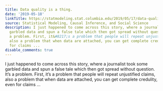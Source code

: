 ```yaml
---
title: Data quality is a thing.
date: '2019-05-18'
linkTitle: https://statmodeling.stat.columbia.edu/2019/05/17/data-quality-is-a-thing/
source: Statistical Modeling, Causal Inference, and Social Science
description: I just happened to come across this story, where a journalist took some
  garbled data and spun a false tale which then got spread without question. It&#8217;s
  a problem. First, it&#8217;s a problem that people will repeat unjustified claims,
  also a problem that when data are attached, you can get complete credulity, even
  for claims ...
disable_comments: true
---
```

I just happened to come across this story, where a journalist took some garbled data and spun a false tale which then got spread without question. It&#8217;s a problem. First, it&#8217;s a problem that people will repeat unjustified claims, also a problem that when data are attached, you can get complete credulity, even for claims ...